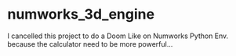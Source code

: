 # numworks_3d_engine

I cancelled this project to do a Doom Like on Numworks Python Env. because the calculator need to be more powerful...
